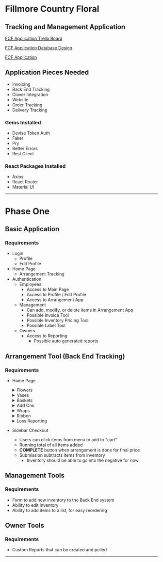 # Fillmore Country Floral

## Tracking and Management Application

[FCF Application Trello Board](https://trello.com/b/ZTW4NWlN/fcf-application)

[FCF Application Database Design](https://lucid.app/lucidchart/4740ecb0-4950-427f-bec1-e1bf802aa386/edit?beaconFlowId=A91577D85DEBDF47&invitationId=inv_7b96c416-9f50-4151-bf5a-244f36f8e6af&page=0_0#)

[FCF Application](https://www.figma.com/file/XzhvCIL0PjnghFP7faPs3W/FCF-Wireframes?node-id=0%3A1)

## Application Pieces Needed

- Invoicing
- Back End Tracking
- Clover Integration
- Website
- Order Tracking
- Delivery Tracking

### Gems Installed

- Devise Token Auth
- Faker
- Pry
- Better Errors
- Rest Client

### React Packages Installed

- Axios
- React Router
- Material UI

---

# Phase One

## Basic Application

### Requirements

- Login
  - Profile
  - Edit Profile
- Home Page
  - Arrangement Tracking
- Authentication
  - Employees
    - Access to Main Page
    - Access to Profile / Edit Profile
    - Access to Arrangement App
  - Management
    - Can add, modify, or delete items in Arrangement App
    - Possible Invoice Tool
    - Possible Inventory Pricing Tool
    - Possible Label Tool
  - Owners
    - Access to Reporting
      - Possible auto generated reports

## Arrangement Tool (Back End Tracking)

### Requirements

- Home Page
    <details>
    <summary>Flowers</summary>
        Type, Name, Picture, Wholesale Price, Retail Price (Calculated from Wholesale Price), Quantity
    </details>
    
    <details>
    <summary>Vases</summary>
        Type, Size, Picture, Wholesale Price, Retail Price (Calculated from Wholesale Price), Quantity
    </details>

    <details>
    <summary>Baskets</summary>
        Type, Size, Picture, Wholesale Price, Retail Price (Calculated from Wholesale Price), Quantity
    </details>

    <details>
    <summary>Add Ons</summary>
        Type, Name, Picture, Supplier, Wholesale Price, Retail Price (Calculated from Wholesale Price)
    </details>

    <details>
    <summary>Wraps</summary>
        Color, Picture, Material, Wholesale Price, Retail Price (Calculated from Wholesale Price), Quantity
    </details>

    <details>
    <summary>Ribbon</summary>
        Color, Size, Picture, Quantity
    </details>

    <details>
    <summary>Loss Reporting</summary>
        Employee Pin, Item Name, Description, Thrown Away / Returned, Supplier, Invoice Number, Price from Invoice / Wholesale Price from Database
    </details>

- Sidebar Checkout
  - Users can click items from menu to add to "cart"
  - Running total of all items added
  - **COMPLETE** button when arrangement is done for final price
  - Submission subtracts items from inventory
    - Inventory should be able to go into the negative for now

## Management Tools

### Requirements

- Form to add new inventory to the Back End system
- Ability to edit inventory
- Ability to add items to a list, for easy reordering

## Owner Tools

### Requirements

- Custom Reports that can be created and pulled

---
